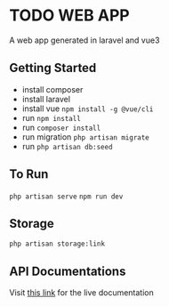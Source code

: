 # TODO WEB APP
A web app generated in laravel and vue3

## Getting Started
- install composer
- install laravel
- install vue `npm install -g @vue/cli`
- run `npm install`
- run `composer install`
- run migration `php artisan migrate`
- run `php artisan db:seed`

## To Run
`php artisan serve`
`npm run dev`

## Storage
`php artisan storage:link`

## API Documentations
Visit [this link](https://documenter.getpostman.com/view/23199052/2s9Ykq6fLb) for the live documentation
